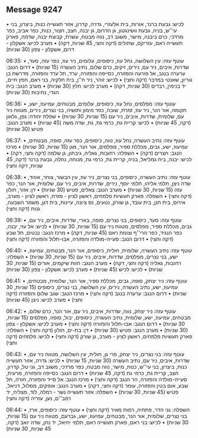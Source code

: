 ## Message 9247

• לכיש: גבעת ברנר, אורות, בית אלעזרי, גדרה, קדרון, אזור תעשייה כנות, ביצרון, בני עי''ש, בניה, גבעת וושינגטון, גן הדרום, גן יבנה, חצב, חצור, כנות, כפר אביב, כפר מרדכי, כרם ביבנה, מישר, משגב דב, נווה מבטח, עשרת, קבוצת יבנה, שדמה, פארק תעשייה ראם, עזריקם, שתולים (דקה וחצי, 45 שניות, דקה)
• מערב לכיש: אשקלון - דרום, אשקלון - צפון (30 שניות)

06:35:
• עוטף עזה: עין השלושה, נחל עוז, כיסופים, עלומים, ניר עוז, כפר עזה, סעד, שדרות, איבים, ניר עם, נירים, זיקים, כרם שלום, נתיב העשרה (15 שניות)
• דרום הנגב: ערערה בנגב, אל פורעה והפזורה, כסייפה והפזורה, ערד, תל ערד והפזורה, מדרשת בן גוריון, שאנטי במדבר (דקה וחצי)
• לכיש: זוהר, ניר ח''ן, בית חלקיה, בני ראם, חפץ חיים, יד בנימין, רבדים (30 שניות, דקה)
• מערב לכיש: חלץ (30 שניות)
• מערב הנגב: בית הגדי, נתיבות (30 שניות)

06:36:
• עוטף עזה: מפלסים, נחל עוז, כיסופים, עלומים, מבטחים, עמיעוז, ישע, תקומה, אור הנר, ניר עוז, זמרת, שובה, כפר מימון ותושיה, בני נצרים, נירים, מטווח ניר עם, שלומית, שדרות, איבים, ניר עם (15 שניות, 30 שניות)
• שפלת יהודה: גפן, גלאון (דקה, 45 שניות)
• לכיש: קריית גת, כרמי גת, גת, שדה משה (45 שניות)
• מערב הנגב: פטיש (30 שניות)

06:37:
• עוטף עזה: נתיב העשרה, נחל עוז, נווה, כיסופים, כפר עזה, סופה, מבטחים, עמיעוז, ישע, גבים, מכללת ספיר, מפלסים, אור הנר, מגן (15 שניות, 30 שניות)
• מרכז הנגב: חצרים (דקה)
• השפלה: רחובות, גאליה, גיבתון, גן שלמה (דקה וחצי, דקה)
• לכיש: יבנה, בית גמליאל, בניה, קריית גת, כרמי גת, מנוחה, נחלה, גבעת ברנר (דקה, 45 שניות, דקה וחצי)

06:38:
• עוטף עזה: נתיב העשרה, כיסופים, בני נצרים, ניר עוז, עין הבשור, צוחר, אוהד, שדה ניצן, תלמי אליהו, תלמי יוסף, נירים, שדרות, איבים, ניר עם, שלומית, אור הנר, כפר עזה (15 שניות, 30 שניות)
• מערב הנגב: צאלים, פטיש (30 שניות)
• דן: אזור, חולון (דקה וחצי)
• השפלה: פארק תעשיות פלמחים, ראשון לציון - מזרח, ראשון לציון - מערב, אירוס, בית חנן, בית עובד, גן שורק, נטעים, נס ציונה, עיינות, בית דגן, משמר השבעה, גנות (דקה וחצי)

06:39:
• עוטף עזה: סעד, כיסופים, בני נצרים, סופה, בארי, שדרות, איבים, ניר עם, גבים, מכללת ספיר, מפלסים, מטווח ניר עם (15 שניות, 30 שניות)
• לכיש: אל עזי, יבנה, כפר הנגיד, כפר הרי''ף וצומת ראם (45 שניות, דקה)
• מרכז הנגב: נבטים, תל שבע (דקה וחצי)
• דרום הנגב: סעייה-מולדה והפזורה, אבו-תלול והפזורה (דקה וחצי)

06:40:
• עוטף עזה: נתיב העשרה, שלומית, חולית, כיסופים, אור הנר, מבטחים, עמיעוז, ישע, בני נצרים, מפלסים, שדרות, איבים, ניר עם (15 שניות, 30 שניות)
• השפלה: רחובות, גאליה (דקה וחצי, דקה)
• מערב הנגב: חוות שיקמים, אורים (15 שניות, 30 שניות)
• לכיש: לכיש (45 שניות)
• מערב לכיש: אשקלון - צפון (30 שניות)

06:41:
• עוטף עזה: ניר יצחק, סופה, גבים, מכללת ספיר, אור הנר, שלומית, מבטחים, עמיעוז, ישע, נתיב העשרה, נירים, עין השלושה, בני נצרים, כיסופים (15 שניות, 30 שניות)
• דרום הנגב: ערערה בנגב (דקה וחצי)
• מרכז הנגב: שגב שלום והפזורה (דקה וחצי)
• מערב לכיש: ניצן (45 שניות)

06:42:
• עוטף עזה: ניר יצחק, נווה, שדרות, איבים, ניר עם, אור הנר, כרם שלום, מבטחים, עמיעוז, ישע, שלומית, נתיב העשרה, כיסופים, יבול, סופה, מפלסים (15 שניות, 30 שניות)
• דרום הנגב: אבו-תלול והפזורה (דקה וחצי)
• מערב לכיש: אשקלון - צפון (30 שניות)
• מערב הנגב: פטיש (30 שניות)
• דן: בת-ים, חולון (דקה וחצי)
• השפלה: פארק תעשיות פלמחים, ראשון לציון - מערב, גן שורק (דקה וחצי)
• לכיש: פלמחים (דקה וחצי)

06:43:
• עוטף עזה: בני נצרים, ניר יצחק, פרי גן, חולית, עין השלושה, מטווח ניר עם, שדרות, איבים, ניר עם, נתיב העשרה (30 שניות, 15 שניות)
• לכיש: גדרה, אזור תעשייה כנות, ביצרון, בני עי''ש, כנות, מישר, נווה מבטח, כפר מרדכי, משגב דב, גני טל, קדרון, חצב, קריית גת, כרמי גת (דקה, 45 שניות)
• דרום הנגב: כסייפה והפזורה, מרעית, סעייה-מולדה והפזורה, הר הנגב (דקה וחצי)
• מרכז הנגב: אל סייד והפזורה, חורה, תל שבע, אום בטין והפזורה, עומר (דקה וחצי, דקה)
• מערב הנגב: אופקים, מסלול, דניאל, פטיש (45 שניות, 30 שניות)
• השפלה: אזור תעשייה נשר - רמלה, לוד, מצליח, יד רמב''ם, נען, עזריה (דקה וחצי)

06:44:
• השפלה: גני הדר, פתחיה, רמות מאיר (דקה וחצי)
• עוטף עזה: כיסופים, ארז, בני נצרים, שלומית, אור הנר, מבטחים, עמיעוז, ישע, גברעם, מטווח ניר עם (15 שניות, 30 שניות)
• לכיש: בני ראם, פארק תעשייה ראם, תלמי יחיאל, יד נתן, שדה יואב (דקה, 45 שניות, 30 שניות)

